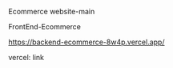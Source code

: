 Ecommerce website-main    


FrontEnd-Ecommerce


https://backend-ecommerce-8w4p.vercel.app/


vercel:  link
